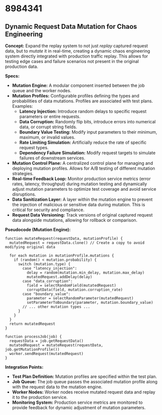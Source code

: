 # 8984341

## Dynamic Request Data Mutation for Chaos Engineering

**Concept:** Expand the replay system to not just *replay* captured request data, but to *mutate* it in real-time, creating a dynamic chaos engineering system directly integrated with production traffic replay. This allows for testing edge cases and failure scenarios not present in the original production data.

**Specs:**

*   **Mutation Engine:** A modular component inserted between the job queue and the worker nodes.
*   **Mutation Profiles:** Configurable profiles defining the types and probabilities of data mutations. Profiles are associated with test plans. Examples:
    *   **Latency Injection:** Introduce random delays to specific request parameters or entire requests.
    *   **Data Corruption:** Randomly flip bits, introduce errors into numerical data, or corrupt string fields.
    *   **Boundary Value Testing:** Modify input parameters to their minimum, maximum, or invalid values.
    *   **Rate Limiting Simulation:** Artificially reduce the rate of specific request types.
    *   **Dependency Failure Simulation:**  Modify request targets to simulate failures of downstream services.
*   **Mutation Control Plane:** A centralized control plane for managing and deploying mutation profiles.  Allows for A/B testing of different mutation strategies.
*   **Real-time Feedback Loop:**  Monitor production service metrics (error rates, latency, throughput) during mutation testing and dynamically adjust mutation parameters to optimize test coverage and avoid service disruptions.
*   **Data Sanitization Layer:**  A layer within the mutation engine to prevent the injection of malicious or sensitive data during mutation. This is critical for security and compliance.
*   **Request Data Versioning:** Track versions of original captured request data alongside mutations, allowing for rollback or comparison.

**Pseudocode (Mutation Engine):**

```
function mutateRequest(requestData, mutationProfile) {
  mutatedRequest = requestData.clone() // Create a copy to avoid modifying original data

  for each mutation in mutationProfile.mutations {
    if (random() < mutation.probability) {
      switch (mutation.type) {
        case "latency_injection":
          delay = random(mutation.min_delay, mutation.max_delay)
          mutatedRequest.addDelay(delay)
        case "data_corruption":
          field = selectRandomField(mutatedRequest)
          corruptData(field, mutation.corruption_rate)
        case "boundary_value":
          parameter = selectRandomParameter(mutatedRequest)
          setParameterToBoundary(parameter, mutation.boundary_value)
        // ... other mutation types ...
      }
    }
  }
  return mutatedRequest
}

function processJob(job) {
  requestData = job.getRequestData()
  mutatedRequest = mutateRequest(requestData, job.getMutationProfile())
  worker.sendRequest(mutatedRequest)
}
```

**Integration Points:**

*   **Test Plan Definition:**  Mutation profiles are specified within the test plan.
*   **Job Queue:** The job queue passes the associated mutation profile along with the request data to the mutation engine.
*   **Worker Nodes:**  Worker nodes receive mutated request data and replay it to the production service.
*   **Monitoring System:** Production service metrics are monitored to provide feedback for dynamic adjustment of mutation parameters.